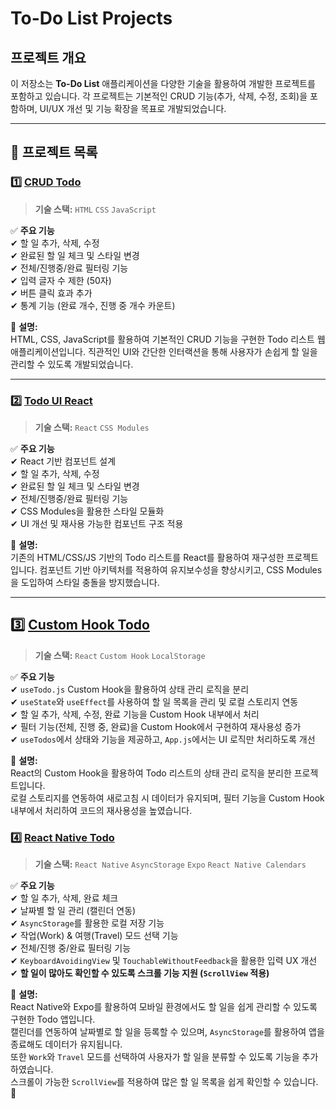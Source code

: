 # To-Do List Projects

## 프로젝트 개요
이 저장소는 **To-Do List** 애플리케이션을 다양한 기술을 활용하여 개발한 프로젝트를 포함하고 있습니다. 
각 프로젝트는 기본적인 CRUD 기능(추가, 삭제, 수정, 조회)을 포함하며, UI/UX 개선 및 기능 확장을 목표로 개발되었습니다.

---
## 📂 프로젝트 목록

### 1️⃣ [CRUD Todo](./crud-todo)
> **기술 스택:** `HTML` `CSS` `JavaScript`

✅ **주요 기능**  
✔ 할 일 추가, 삭제, 수정  
✔ 완료된 할 일 체크 및 스타일 변경  
✔ 전체/진행중/완료 필터링 기능  
✔ 입력 글자 수 제한 (50자)  
✔ 버튼 클릭 효과 추가  
✔ 통계 기능 (완료 개수, 진행 중 개수 카운트)

📌 **설명:**  
HTML, CSS, JavaScript를 활용하여 기본적인 CRUD 기능을 구현한 Todo 리스트 웹 애플리케이션입니다. 
직관적인 UI와 간단한 인터랙션을 통해 사용자가 손쉽게 할 일을 관리할 수 있도록 개발되었습니다.

---

### 2️⃣ [Todo UI React](./todo-ui-react)
> **기술 스택:** `React` `CSS Modules`

✅ **주요 기능**  
✔ React 기반 컴포넌트 설계  
✔ 할 일 추가, 삭제, 수정  
✔ 완료된 할 일 체크 및 스타일 변경  
✔ 전체/진행중/완료 필터링 기능  
✔ CSS Modules을 활용한 스타일 모듈화  
✔ UI 개선 및 재사용 가능한 컴포넌트 구조 적용  

📌 **설명:**  
기존의 HTML/CSS/JS 기반의 Todo 리스트를 React를 활용하여 재구성한 프로젝트입니다. 
컴포넌트 기반 아키텍처를 적용하여 유지보수성을 향상시키고, CSS Modules을 도입하여 스타일 충돌을 방지했습니다.

---

## 3️⃣ [Custom Hook Todo](./custom-hook-todo)
> **기술 스택:** `React` `Custom Hook` `LocalStorage`

✅ **주요 기능**  
✔ `useTodo.js` Custom Hook을 활용하여 상태 관리 로직을 분리  
✔ `useState`와 `useEffect`를 사용하여 할 일 목록을 관리 및 로컬 스토리지 연동  
✔ 할 일 추가, 삭제, 수정, 완료 기능을 Custom Hook 내부에서 처리  
✔ 필터 기능(전체, 진행 중, 완료)을 Custom Hook에서 구현하여 재사용성 증가  
✔ `useTodos`에서 상태와 기능을 제공하고, `App.js`에서는 UI 로직만 처리하도록 개선  

📌 **설명:**  
React의 Custom Hook을 활용하여 Todo 리스트의 상태 관리 로직을 분리한 프로젝트입니다.  
로컬 스토리지를 연동하여 새로고침 시 데이터가 유지되며, 필터 기능을 Custom Hook 내부에서 처리하여 코드의 재사용성을 높였습니다.

### 4️⃣ [React Native Todo](./react-native-todo)  
> **기술 스택:** `React Native` `AsyncStorage` `Expo` `React Native Calendars`

✅ **주요 기능**  
✔ 할 일 추가, 삭제, 완료 체크  
✔ 날짜별 할 일 관리 (캘린더 연동)  
✔ `AsyncStorage`를 활용한 로컬 저장 기능  
✔ 작업(Work) & 여행(Travel) 모드 선택 기능  
✔ 전체/진행 중/완료 필터링 기능  
✔ `KeyboardAvoidingView` 및 `TouchableWithoutFeedback`을 활용한 입력 UX 개선  
✔ **할 일이 많아도 확인할 수 있도록 스크롤 기능 지원 (`ScrollView` 적용)**  

📌 **설명:**  
React Native와 Expo를 활용하여 모바일 환경에서도 할 일을 쉽게 관리할 수 있도록 구현한 Todo 앱입니다.  
캘린더를 연동하여 날짜별로 할 일을 등록할 수 있으며, `AsyncStorage`를 활용하여 앱을 종료해도 데이터가 유지됩니다.  
또한 `Work`와 `Travel` 모드를 선택하여 사용자가 할 일을 분류할 수 있도록 기능을 추가하였습니다.  
스크롤이 가능한 `ScrollView`를 적용하여 많은 할 일 목록을 쉽게 확인할 수 있습니다. 🚀  


